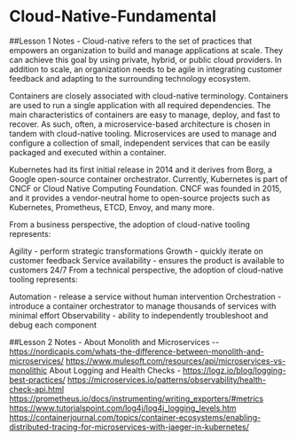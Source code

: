 # Cloud-Native-Fundamental
##Lesson 1 Notes -
Cloud-native refers to the set of practices that empowers an organization to build and manage applications at scale. They can achieve this goal by using private, hybrid, or public cloud providers. In addition to scale, an organization needs to be agile in integrating customer feedback and adapting to the surrounding technology ecosystem.

Containers are closely associated with cloud-native terminology. Containers are used to run a single application with all required dependencies. The main characteristics of containers are easy to manage, deploy, and fast to recover. As such, often, a microservice-based architecture is chosen in tandem with cloud-native tooling. Microservices are used to manage and configure a collection of small, independent services that can be easily packaged and executed within a container.

Kubernetes had its first initial release in 2014 and it derives from Borg, a Google open-source container orchestrator. Currently, Kubernetes is part of CNCF or Cloud Native Computing Foundation. CNCF was founded in 2015, and it provides a vendor-neutral home to open-source projects such as Kubernetes, Prometheus, ETCD, Envoy, and many more.

From a business perspective, the adoption of cloud-native tooling represents:

Agility - perform strategic transformations
Growth - quickly iterate on customer feedback
Service availability - ensures the product is available to customers 24/7
From a technical perspective, the adoption of cloud-native tooling represents:

Automation - release a service without human intervention
Orchestration - introduce a container orchestrator to manage thousands of services with minimal effort
Observability - ability to independently troubleshoot and debug each component

##Lesson 2 Notes - 
About Monolith and Microservices --
https://nordicapis.com/whats-the-difference-between-monolith-and-microservices/
https://www.mulesoft.com/resources/api/microservices-vs-monolithic
About Logging and Health Checks - 
https://logz.io/blog/logging-best-practices/
https://microservices.io/patterns/observability/health-check-api.html
https://prometheus.io/docs/instrumenting/writing_exporters/#metrics
https://www.tutorialspoint.com/log4j/log4j_logging_levels.htm
https://containerjournal.com/topics/container-ecosystems/enabling-distributed-tracing-for-microservices-with-jaeger-in-kubernetes/
